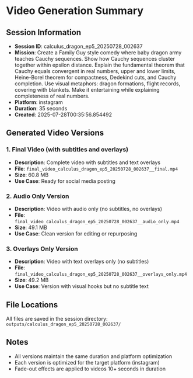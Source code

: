 # Video Generation Summary

## Session Information
- **Session ID**: calculus_dragon_ep5_20250728_002637
- **Mission**: Create a Family Guy style comedy where baby dragon army teaches Cauchy sequences. Show how Cauchy sequences cluster together within epsilon distance. Explain the fundamental theorem that Cauchy equals convergent in real numbers, upper and lower limits, Heine-Borel theorem for compactness, Dedekind cuts, and Cauchy completion. Use visual metaphors: dragon formations, flight records, covering with blankets. Make it entertaining while explaining completeness of real numbers.
- **Platform**: instagram
- **Duration**: 35 seconds
- **Created**: 2025-07-28T00:35:56.854492

## Generated Video Versions

### 1. Final Video (with subtitles and overlays)
- **Description**: Complete video with subtitles and text overlays
- **File**: `final_video_calculus_dragon_ep5_20250728_002637__final.mp4`
- **Size**: 60.8 MB
- **Use Case**: Ready for social media posting

### 2. Audio Only Version
- **Description**: Video with audio only (no subtitles, no overlays)
- **File**: `final_video_calculus_dragon_ep5_20250728_002637__audio_only.mp4`
- **Size**: 49.1 MB
- **Use Case**: Clean version for editing or repurposing

### 3. Overlays Only Version
- **Description**: Video with text overlays only (no subtitles)
- **File**: `final_video_calculus_dragon_ep5_20250728_002637__overlays_only.mp4`
- **Size**: 49.2 MB
- **Use Case**: Version with visual hooks but no subtitle text

## File Locations
All files are saved in the session directory: `outputs/calculus_dragon_ep5_20250728_002637/`

## Notes
- All versions maintain the same duration and platform optimization
- Each version is optimized for the target platform (instagram)
- Fade-out effects are applied to videos 10+ seconds in duration
